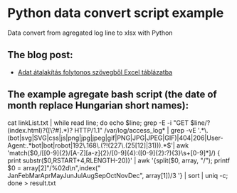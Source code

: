 # Python data convert script example

Data convert from agregated log line to xlsx with Python

## The blog post:

* [Adat átalakítás folytonos szövegből Excel táblázatba](https://oa.webspecial.hu/posts/python-adat-atalakitas-folytonos-szoevegbol-excel-tablazatba/)


## The example agregate bash script (the date of month replace Hungarian short names): 

cat linkList.txt | while read line; do echo $line;  grep -E -i "GET $line/?(index.html)?([\?#].*)? HTTP/1.1" /var/log/access_log* | grep -vE '.*\.(bot|svg|SVG|css|js|png|jpg|jpeg|gif|PNG|JPG|JPEG|GIF)|404|206|User-Agent:.*bot|bot|robot|192\.168\.(?!(227\.(25[12]|31))).*$'| awk 'match($0,/\[[0-9]{2}\/[A-Z][a-z]{2}\/[0-9]{4}:([0-9]{2}:?){3}\s\+[0-9]*\]/) { print substr($0,RSTART+4,RLENGTH-20)}' | awk '{split($0, array, "/"); printf $0 = array[2]"/%02d\n",index("  JanFebMarAprMayJunJulAugSepOctNovDec", array[1])/3 '} | sort  | uniq -c; done > result.txt
